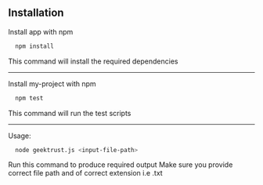 ## Installation

Install app with npm

```bash
  npm install
```

This command will install the required dependencies

---

Install my-project with npm

```bash
  npm test
```

This command will run the test scripts

---

Usage:

```bash
  node geektrust.js <input-file-path>
```

Run this command to produce required output
Make sure you provide correct file path and of correct extension i.e .txt
